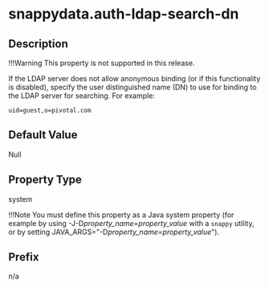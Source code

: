 # snappydata.auth-ldap-search-dn

## Description

!!!Warning
	This property is not supported in this release.

If the LDAP server does not allow anonymous binding (or if this functionality is disabled), specify the user distinguished name (DN) to use for binding to the LDAP server for searching. For example:

``` pre
uid=guest,o=pivotal.com
```

## Default Value

Null

## Property Type

system 

!!!Note 
	You must define this property as a Java system property (for example by using -J-D*property\_name*=*property\_value* with a `snappy` utility, or by setting JAVA\_ARGS="-D*property\_name*=*property\_value*").</p>

## Prefix

n/a
